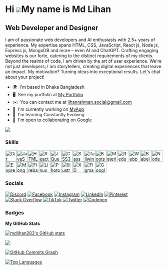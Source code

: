 Hi ![](https://user-images.githubusercontent.com/18350557/176309783-0785949b-9127-417c-8b55-ab5a4333674e.gif)My name is Md Lihan
================================================================================================================================

Web Developer and Designer
--------------------------

I am of passionate web developers and AI enthusiasts with 2.5+ years of experience. My expertise spans HTML, CSS, JavaScript, React js, Node js, Express js, MongoDB and more – even AI and ChatGPT. Crafting engaging websites is our forte, catering to the distinct requirements of my clients. Beyond the realms of code, I am driven by the art of user experience. We're not just developers; I am storytellers, creating digital experiences that leave an impact. My motivation? Turning ideas into exceptional results. Let's chat about your project!

*   🌍  I'm based in Dhaka Bangladesh
*   🖥️  See my portfolio at [My Portfolio](http://mdlihan.netlify.app)
*   ✉️  You can contact me at [lihanrahman.social@gmail.com](mailto:lihanrahman.social@gmail.com)
*   🚀  I'm currently working on [MyApp](http://mdlihan.netlify.app/)
*   🧠  I'm learning Constantly Evolving
*   🤝  I'm open to collaborating on Google
  <a href="https://www.x.com/mdlihan283" target="_blank" rel="noreferrer">
<img src="https://img.shields.io/twitter/follow/mdlihan283?logo=twitter&style=for-the-badge&color=0891b2&labelColor=22272e"/>
</a>

### Skills

<p align="left">
<a href="https://git-scm.com/" target="_blank" rel="noreferrer"><img src="https://raw.githubusercontent.com/danielcranney/readme-generator/main/public/icons/skills/git-colored.svg" width="36" height="36" alt="Git" /></a><a href="https://developer.mozilla.org/en-US/docs/Web/JavaScript" target="_blank" rel="noreferrer"><img src="https://raw.githubusercontent.com/danielcranney/readme-generator/main/public/icons/skills/javascript-colored.svg" width="36" height="36" alt="JavaScript" /></a><a href="https://developer.mozilla.org/en-US/docs/Glossary/HTML5" target="_blank" rel="noreferrer"><img src="https://raw.githubusercontent.com/danielcranney/readme-generator/main/public/icons/skills/html5-colored.svg" width="36" height="36" alt="HTML5" /></a><a href="https://reactjs.org/" target="_blank" rel="noreferrer"><img src="https://raw.githubusercontent.com/danielcranney/readme-generator/main/public/icons/skills/react-colored.svg" width="36" height="36" alt="React" /></a><a href="https://jquery.com/" target="_blank" rel="noreferrer"><img src="https://raw.githubusercontent.com/danielcranney/readme-generator/main/public/icons/skills/jquery-colored.svg" width="36" height="36" alt="JQuery" /></a><a href="https://www.w3.org/TR/CSS/#css" target="_blank" rel="noreferrer"><img src="https://raw.githubusercontent.com/danielcranney/readme-generator/main/public/icons/skills/css3-colored.svg" width="36" height="36" alt="CSS3" /></a><a href="https://sass-lang.com/" target="_blank" rel="noreferrer"><img src="https://raw.githubusercontent.com/danielcranney/readme-generator/main/public/icons/skills/sass-colored.svg" width="36" height="36" alt="Sass" /></a><a href="https://tailwindcss.com/" target="_blank" rel="noreferrer"><img src="https://raw.githubusercontent.com/danielcranney/readme-generator/main/public/icons/skills/tailwindcss-colored.svg" width="36" height="36" alt="TailwindCSS" /></a><a href="https://getbootstrap.com/" target="_blank" rel="noreferrer"><img src="https://raw.githubusercontent.com/danielcranney/readme-generator/main/public/icons/skills/bootstrap-colored.svg" width="36" height="36" alt="Bootstrap" /></a><a href="https://mui.com/" target="_blank" rel="noreferrer"><img src="https://raw.githubusercontent.com/danielcranney/readme-generator/main/public/icons/skills/materialui-colored.svg" width="36" height="36" alt="Material UI" /></a><a href="https://redux.js.org/" target="_blank" rel="noreferrer"><img src="https://raw.githubusercontent.com/danielcranney/readme-generator/main/public/icons/skills/redux-colored.svg" width="36" height="36" alt="Redux" /></a><a href="https://webpack.js.org/" target="_blank" rel="noreferrer"><img src="https://raw.githubusercontent.com/danielcranney/readme-generator/main/public/icons/skills/webpack-colored.svg" width="36" height="36" alt="Webpack" /></a><a href="https://babeljs.io/" target="_blank" rel="noreferrer"><img src="https://raw.githubusercontent.com/danielcranney/readme-generator/main/public/icons/skills/babel-colored.svg" width="36" height="36" alt="Babel" /></a><a href="https://nodejs.org/en/" target="_blank" rel="noreferrer"><img src="https://raw.githubusercontent.com/danielcranney/readme-generator/main/public/icons/skills/nodejs-colored.svg" width="36" height="36" alt="NodeJS" /></a><a href="https://expressjs.com/" target="_blank" rel="noreferrer"><img src="https://raw.githubusercontent.com/danielcranney/readme-generator/main/public/icons/skills/express-colored.svg" width="36" height="36" alt="Express" /></a><a href="https://www.mongodb.com/" target="_blank" rel="noreferrer"><img src="https://raw.githubusercontent.com/danielcranney/readme-generator/main/public/icons/skills/mongodb-colored.svg" width="36" height="36" alt="MongoDB" /></a><a href="https://firebase.google.com/" target="_blank" rel="noreferrer"><img src="https://raw.githubusercontent.com/danielcranney/readme-generator/main/public/icons/skills/firebase-colored.svg" width="36" height="36" alt="Firebase" /></a><a href="https://www.linux.org" target="_blank" rel="noreferrer"><img src="https://raw.githubusercontent.com/danielcranney/readme-generator/main/public/icons/skills/linux-colored.svg" width="36" height="36" alt="Linux" /></a><a href="https://www.adobe.com/uk/products/photoshop.html" target="_blank" rel="noreferrer"><img src="https://raw.githubusercontent.com/danielcranney/readme-generator/main/public/icons/skills/photoshop-colored.svg" width="36" height="36" alt="Photoshop" /></a><a href="https://www.adobe.com/uk/products/illustrator.html" target="_blank" rel="noreferrer"><img src="https://raw.githubusercontent.com/danielcranney/readme-generator/main/public/icons/skills/illustrator-colored.svg" width="36" height="36" alt="Illustrator" /></a><a href="https://www.adobe.com/uk/products/xd.html" target="_blank" rel="noreferrer"><img src="https://raw.githubusercontent.com/danielcranney/readme-generator/main/public/icons/skills/xd-colored.svg" width="36" height="36" alt="XD" /></a><a href="https://www.figma.com/" target="_blank" rel="noreferrer"><img src="https://raw.githubusercontent.com/danielcranney/readme-generator/main/public/icons/skills/figma-colored.svg" width="36" height="36" alt="Figma" /></a><a href="https://cloud.google.com/" target="_blank" rel="noreferrer"><img src="https://raw.githubusercontent.com/danielcranney/readme-generator/main/public/icons/skills/googlecloud-colored.svg" width="36" height="36" alt="Google Cloud" /></a>
</p>
                    
### Socials

[![Discord](https://img.shields.io/badge/Discord-%237289DA.svg?logo=discord&logoColor=white)](https://discord.gg/mdlihan283) [![Facebook](https://img.shields.io/badge/Facebook-%231877F2.svg?logo=Facebook&logoColor=white)](https://facebook.com/mdlihan283) [![Instagram](https://img.shields.io/badge/Instagram-%23E4405F.svg?logo=Instagram&logoColor=white)](https://instagram.com/mdlihan283) [![LinkedIn](https://img.shields.io/badge/LinkedIn-%230077B5.svg?logo=linkedin&logoColor=white)](https://linkedin.com/in/mdlihan283) [![Pinterest](https://img.shields.io/badge/Pinterest-%23E60023.svg?logo=Pinterest&logoColor=white)](https://pinterest.com/mdlihan283) [![Stack Overflow](https://img.shields.io/badge/-Stackoverflow-FE7A16?logo=stack-overflow&logoColor=white)](https://stackoverflow.com/users/16023851/md-lihan) [![TikTok](https://img.shields.io/badge/TikTok-%23000000.svg?logo=TikTok&logoColor=white)](https://tiktok.com/@mdlihan283) [![Twitter](https://img.shields.io/badge/Twitter-%231DA1F2.svg?logo=Twitter&logoColor=white)](https://twitter.com/mdlihan283) [![Codepen](https://img.shields.io/badge/Codepen-000000?style=for-the-badge&logo=codepen&logoColor=white)](https://codepen.io/mdlihan283)

### Badges

<b>My GitHub Stats</b>

<a href="http://www.github.com/mdlihan283"><img src="https://github-readme-stats.vercel.app/api?username=mdlihan283&show_icons=true&hide=&count_private=true&title_color=0891b2&text_color=ffffff&icon_color=0891b2&bg_color=22272e&hide_border=true&show_icons=true" alt="mdlihan283's GitHub stats" /></a>

<a href="http://www.github.com/mdlihan283"><img src="https://github-readme-streak-stats.herokuapp.com/?user=mdlihan283&stroke=ffffff&background=22272e&ring=0891b2&fire=0891b2&currStreakNum=ffffff&currStreakLabel=0891b2&sideNums=ffffff&sideLabels=ffffff&dates=ffffff&hide_border=true" /></a>

<a href="http://www.github.com/mdlihan283"><img src="https://github-readme-activity-graph.cyclic.app/graph?username=mdlihan283&bg_color=22272e&color=ffffff&line=0891b2&point=ffffff&area_color=22272e&area=true&hide_border=true&custom_title=GitHub%20Commits%20Graph" alt="GitHub Commits Graph" /></a>

<a href="https://github.com/mdlihan283" align="left"><img src="https://github-readme-stats.vercel.app/api/top-langs/?username=mdlihan283&langs_count=10&title_color=0891b2&text_color=ffffff&icon_color=0891b2&bg_color=22272e&hide_border=true&locale=en&custom_title=Top%20%Languages" alt="Top Languages" /></a>
